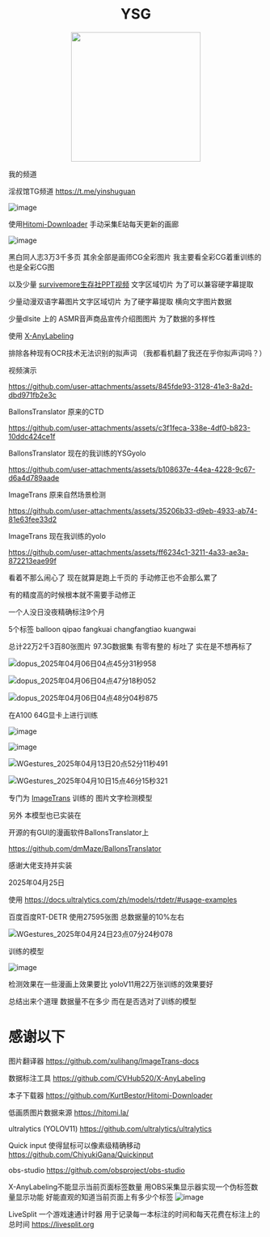 # <div align="center">YSG</div>

<div align=center>
<img src="https://github.com/user-attachments/assets/0439e6bf-c256-4706-a846-1043643d4cc1" width="256" height="256">
</div>

我的频道

淫叔馆TG频道
https://t.me/yinshuguan

![image](https://github.com/user-attachments/assets/31755751-1c89-4484-8d1a-98e6fc95d079)

使用[Hitomi-Downloader](https://github.com/KurtBestor/Hitomi-Downloader) 手动采集E站每天更新的画廊


![image](https://github.com/user-attachments/assets/74787557-c5ab-4b9d-800b-e96f79d24c23)



黑白同人志3万3千多页 其余全部是画师CG全彩图片 我主要看全彩CG着重训练的也是全彩CG图

以及少量 [survivemore生存社PPT视频](https://www.appetite-game.com/survivemore/001_product.html)  文字区域切片 为了可以兼容硬字幕提取 

少量动漫双语字幕图片文字区域切片 为了硬字幕提取 横向文字图片数据

少量dlsite 上的 ASMR音声商品宣传介绍图图片 为了数据的多样性 

使用 [X-AnyLabeling](https://github.com/CVHub520/X-AnyLabelin) 

排除各种现有OCR技术无法识别的拟声词 （我都看机翻了我还在乎你拟声词吗？）

 视频演示



https://github.com/user-attachments/assets/845fde93-3128-41e3-8a2d-dbd971fb2e3c






BallonsTranslator 原来的CTD


https://github.com/user-attachments/assets/c3f1feca-338e-4df0-b823-10ddc424ce1f


BallonsTranslator 现在的我训练的YSGyolo




https://github.com/user-attachments/assets/b108637e-44ea-4228-9c67-d6a4d789aade

ImageTrans 原来自然场景检测



https://github.com/user-attachments/assets/35206b33-d9eb-4933-ab74-81e63fee33d2


ImageTrans 现在我训练的yolo



https://github.com/user-attachments/assets/ff6234c1-3211-4a33-ae3a-872213eae99f

看着不那么闹心了 现在就算是跑上千页的 手动修正也不会那么累了

有的精度高的时候根本就不需要手动修正


一个人没日没夜精确标注9个月

5个标签
balloon
qipao
fangkuai
changfangtiao
kuangwai

总计22万2千3百80张图片 97.3G数据集  有零有整的 标吐了 实在是不想再标了

![dopus_2025年04月06日04点45分31秒958](https://github.com/user-attachments/assets/a9db0bf5-e61b-4a43-9a22-681b86f6a902)

![dopus_2025年04月06日04点47分18秒052](https://github.com/user-attachments/assets/468344fd-f36a-49e3-8682-5f819a8fd059)

![dopus_2025年04月06日04点48分04秒875](https://github.com/user-attachments/assets/c2dc4b98-59fd-4151-8303-1d81d2842643)



在A100 64G显卡上进行训练

![image](https://github.com/user-attachments/assets/085967c1-b62b-4968-8d21-bb245093ea8d)

![image](https://github.com/user-attachments/assets/343cd3c0-4d00-49ca-ac49-636f3f37df78)

![WGestures_2025年04月13日20点52分11秒491](https://github.com/user-attachments/assets/15d914db-8969-4823-b365-4f7828195c58)

![WGestures_2025年04月10日15点46分15秒321](https://github.com/user-attachments/assets/96702ad7-e4f4-4690-95c4-4daab1dc3f28)

专门为 [ImageTrans](https://github.com/xulihang/ImageTrans-docs) 训练的
图片文字检测模型

另外 本模型也已实装在

开源的有GUI的漫画软件BallonsTranslator上

https://github.com/dmMaze/BallonsTranslator

感谢大佬支持并实装

2025年04月25日

使用 https://docs.ultralytics.com/zh/models/rtdetr/#usage-examples

百度百度RT-DETR 使用27595张图 总数据量的10%左右

![WGestures_2025年04月24日23点07分24秒078](https://github.com/user-attachments/assets/d7f44877-b623-4301-93cf-138d7a00f601)

 训练的模型

![image](https://github.com/user-attachments/assets/693c6ae5-f520-4f14-9b4c-1de760c85357)

检测效果在一些漫画上效果要比 yoloV11用22万张训练的效果要好

总结出来个道理 数据量不在多少 而在是否选对了训练的模型 

# 感谢以下

图片翻译器
https://github.com/xulihang/ImageTrans-docs

数据标注工具
https://github.com/CVHub520/X-AnyLabeling

本子下载器
https://github.com/KurtBestor/Hitomi-Downloader

低画质图片数据来源
https://hitomi.la/

ultralytics (YOLOV11)
https://github.com/ultralytics/ultralytics



Quick input 使得鼠标可以像素级精确移动
https://github.com/ChiyukiGana/Quickinput

obs-studio
https://github.com/obsproject/obs-studio

X-AnyLabeling不能显示当前页面标签数量
用OBS采集显示器实现一个伪标签数量显示功能
好能直观的知道当前页面上有多少个标签 
![image](https://github.com/user-attachments/assets/b027f537-5187-4fab-b39f-b545f5780bf3)


LiveSplit 一个游戏速通计时器 用于记录每一本标注的时间和每天花费在标注上的总时间
https://livesplit.org



